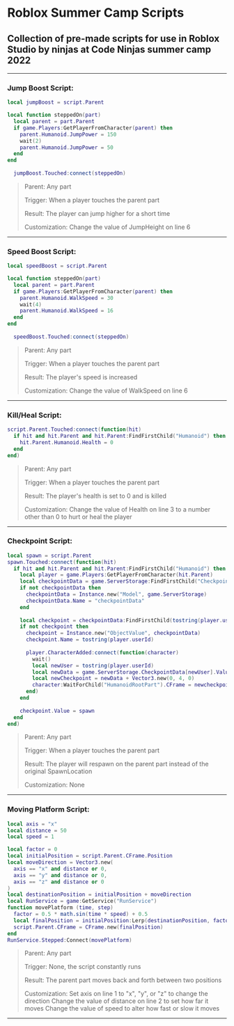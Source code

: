 # Roblox Summer Camp Scripts 

## Collection of pre-made scripts for use in Roblox Studio by ninjas at Code Ninjas summer camp 2022

---

### Jump Boost Script:

```lua
local jumpBoost = script.Parent

local function steppedOn(part)
  local parent = part.Parent
  if game.Players:GetPlayerFromCharacter(parent) then
    parent.Humanoid.JumpPower = 150
    wait(2)
    parent.Humanoid.JumpPower = 50
  end
end
  
  jumpBoost.Touched:connect(steppedOn)
```

> Parent: Any part
> 
> Trigger: When a player touches the parent part
> 
> Result: The player can jump higher for a short time
> 
> Customization: Change the value of JumpHeight on line 6

---

### Speed Boost Script:

```lua
local speedBoost = script.Parent

local function steppedOn(part)
  local parent = part.Parent
  if game.Players:GetPlayerFromCharacter(parent) then
    parent.Humanoid.WalkSpeed = 30
    wait(4)
    parent.Humanoid.WalkSpeed = 16
  end
end
  
  speedBoost.Touched:connect(steppedOn)
```

> Parent: Any part
>
> Trigger: When a player touches the parent part
>
> Result: The player's speed is increased
>
> Customization: Change the value of WalkSpeed on line 6

---

### Kill/Heal Script:

```lua
script.Parent.Touched:connect(function(hit)
  if hit and hit.Parent and hit.Parent:FindFirstChild("Humanoid") then
    hit.Parent.Humanoid.Health = 0
  end
end)
```

> Parent: Any part
>
> Trigger: When a player touches the parent part
>
> Result: The player's health is set to 0 and is killed
>
> Customization: Change the value of Health on line 3 to a number other than 0 to hurt or heal the player

---

### Checkpoint Script:

```lua
local spawn = script.Parent
spawn.Touched:connect(function(hit)
  if hit and hit.Parent and hit.Parent:FindFirstChild("Humanoid") then
    local player = game.Players:GetPlayerFromCharacter(hit.Parent)
    local checkpointData = game.ServerStorage:FindFirstChild("CheckpointData")
    if not checkpointData then
      checkpointData = Instance.new("Model", game.ServerStorage)
      checkpointData.Name = "checkpointData"
    end
    
    local checkpoint = checkpointData:FindFirstChild(tostring(player.userId))
    if not checkpoint then
      checkpoint = Instance.new("ObjectValue", checkpointData)
      checkpoint.Name = tostring(player.userId)
      
      player.CharacterAdded:connect(function(character)
        wait()
        local newUser = tostring(player.userId)
        local newData = game.ServerStorage.CheckpointData[newUser].Value.CFrame
        local newCheckpoint = newData + Vector3.new(0, 4, 0)
        character:WaitForChild("HumanoidRootPart").CFrame = newcheckpoint
      end)
    end
    
    checkpoint.Value = spawn
  end
end)
```

> Parent: Any part
>
> Trigger: When a player touches the parent part
>
> Result: The player will respawn on the parent part instead of the original SpawnLocation
>
> Customization: None

---

### Moving Platform Script:

```lua
local axis = "x"
local distance = 50
local speed = 1

local factor = 0
local initialPosition = script.Parent.CFrame.Position
local moveDirection = Vector3.new(
  axis == "x" and distance or 0,
  axis == "y" and distance or 0,
  axis == "z" and distance or 0
)
local destinationPosition = initialPosition + moveDirection
local RunService = game:GetService("RunService")
function movePlatform (time, step)
  factor = 0.5 * math.sin(time * speed) + 0.5
  local finalPosition = initialPosition:Lerp(destinationPosition, factor)
  script.Parent.CFrame = CFrame.new(finalPosition)
end
RunService.Stepped:Connect(movePlatform)
```

> Parent: Any part
>
> Trigger: None, the script constantly runs
>
> Result: The parent part moves back and forth between two positions
>
> Customization: Set axis on line 1 to "x", "y", or "z" to change the direction
>                Change the value of distance on line 2 to set how far it moves
>                Change the value of speed to alter how fast or slow it moves

---
